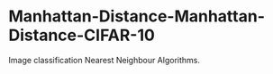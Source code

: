 # Manhattan-Distance-Manhattan-Distance-CIFAR-10


Image classification Nearest Neighbour Algorithms.
